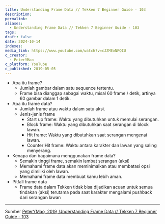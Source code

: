 ```yaml
---
title: Understanding Frame Data // Tekken 7 Beginner Guide - 103
description: 
permalink: 
aliases:
  - Understanding Frame Data // Tekken 7 Beginner Guide - 103
tags: 
draft: false
date: 2024-10-14
indexes: 
media_link: https://www.youtube.com/watch?v=cJZMEoNFQIU
c_creator:
  - PeterYMao
c_platform: YouTube
c_published: 2019-05-05
---
```

- Apa itu frame?
	- Jumlah gambar dalam satu sequence tertentu.
	- Frame bisa dianggap sebagai waktu, misal 60 frame / detik, artinya 60 gambar dalam 1 detik.
- Apa itu frame data?
	- Jumlah frame atau waktu dalam satu aksi.
	- Jenis-jenis frame
		- Start up frame: Waktu yang dibutuhkan untuk memulai serangan.
		- Block frame: Waktu yang dibutuhkan saat serangan di block lawan.
		- Hit frame: Waktu yang dibutuhkan saat serangan mengenai lawan.
		- Counter Hit frame: Waktu antara karakter dan lawan yang saling menyerang.
- Kenapa dan bagaimana menggunakan frame data?
	- Semakin tinggi frame, semakin lambat serangan (aksi)
	- Memahami frame data akan meminimalkan atau membatasi opsi yang dimiliki oleh lawan.
	- Memahami frame data membuat kamu lebih aman.
- Pitfall frame data
	- Frame data dalam Tekken tidak bisa dijadikan acuan untuk semua tindakan (aksi) terutama pada saat karakter mengalami pushback dari serangan lawan




---
Sumber [PeterYMao, 2019, Understanding Frame Data // Tekken 7 Beginner Guide - 103](https://www.youtube.com/watch?v=cJZMEoNFQIU)